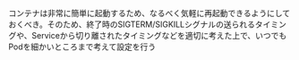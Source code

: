 コンテナは非常に簡単に起動するため、なるべく気軽に再起動できるようにしておくべき。そのため、終了時のSIGTERM/SIGKILLシグナルの送られるタイミングや、Serviceから切り離されたタイミングなどを適切に考えた上で、いつでもPodを細かいところまで考えて設定を行う
